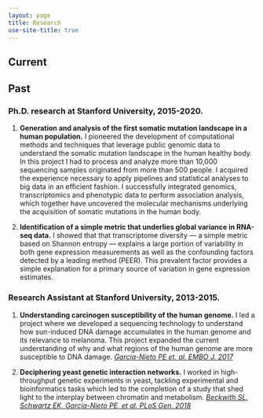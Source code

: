 ```yaml
---
layout: page
title: Research
use-site-title: true
---
```



## Current

## Past

### Ph.D. research at Stanford University, 2015-2020.

1. **Generation and analysis of the first somatic mutation landscape in a human population.** I pioneered the development of computational methods and techniques that leverage public genomic data to understand the somatic mutation landscape in the human healthy body. In this project I had to process and analyze more than 10,000 sequencing samples originated from more than 500 people. I acquired the experience necessary to apply pipelines and statistical analyses to big data in an efficient fashion. I successfully integrated genomics, transcriptomics and phenotypic data to perform association analysis, which together have uncovered the molecular mechanisms underlying the acquisition of somatic mutations in the human body.

2. **Identification of a simple metric that underlies global variance in RNA-seq data.** I showed that that transcriptome diversity — a simple metric based on Shannon entropy — explains a large portion of variability in both gene expression measurements as well as the confounding factors detected by a leading method (PEER). This prevalent factor provides a simple explanation for a primary source of variation in gene expression estimates.

### Research Assistant at Stanford University, 2013-2015.

1. **Understanding carcinogen susceptibility of the human genome.** I led a project where we developed a sequencing technology to understand how sun-induced DNA damage accumulates in the human genome and its relevance to melanoma. This project expanded the current understanding of why and what regions of the human genome are more susceptible to DNA damage. [*Garcia-Nieto PE et. al. EMBO J. 2017*](https://www.ncbi.nlm.nih.gov/pubmed/28814448)

2. **Deciphering yeast genetic interaction networks.** I worked in high-throughput genetic experiments in yeast, tackling experimental and bioinformatics tasks which led to the completion of a study that shed light to the interplay between chromatin and metabolism. [*Beckwith SL, Schwartz EK, García-Nieto PE, et al. PLoS Gen. 2018*](https://www.ncbi.nlm.nih.gov/pubmed/29462149)
